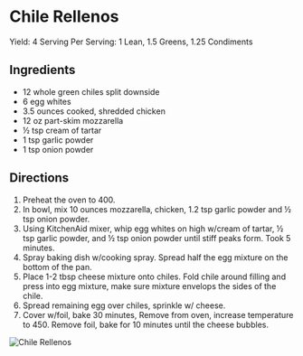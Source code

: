 # Chile Rellenos

Yield: 4 Serving
Per Serving: 1 Lean, 1.5 Greens, 1.25 Condiments

## Ingredients
* 12 whole green chiles split downside
* 6 egg whites
* 3.5 ounces cooked, shredded chicken
* 12 oz part-skim mozzarella
* ½ tsp cream of tartar
* 1 tsp garlic powder
* 1 tsp onion powder

## Directions
1. Preheat the oven to 400.
2. In bowl, mix 10 ounces mozzarella, chicken, 1.2 tsp garlic powder and ½ tsp onion powder.
3. Using KitchenAid mixer, whip egg whites on high w/cream of tartar, ½ tsp garlic powder, and ½ tsp onion powder until stiff peaks form. Took 5 minutes.
4. Spray baking dish w/cooking spray. Spread half the egg mixture on the bottom of the pan.
5. Place 1-2 tbsp cheese mixture onto chiles. Fold chile around filling and press into egg mixture, make sure mixture envelops the sides of the chile.
6. Spread remaining egg over chiles, sprinkle w/ cheese.
7. Cover w/foil, bake 30 minutes, Remove from oven, increase temperature to 450. Remove foil, bake for 10 minutes until the cheese bubbles.

![Chile Rellenos](/images/Chile%20Rellenos.png)

